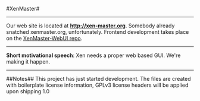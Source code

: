 #XenMaster#
***
Our web site is located at **<http://xen-master.org>**. Somebody already snatched xenmaster.org, unfortunately.
Frontend development takes place on the [XenMaster-WebUI repo](https://github.com/NoSTaBoNN/XenMaster-WebUI).

***

**Short motivational speech**: Xen needs a proper web based GUI. We're making it happen.
***
##Notes##
This project has just started development. The files are created with boilerplate license information, GPLv3 license headers will be applied upon shipping 1.0